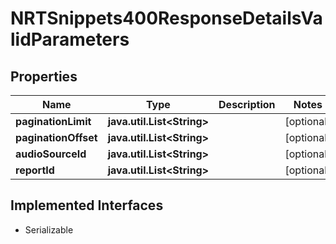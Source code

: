 

# NRTSnippets400ResponseDetailsValidParameters


## Properties

Name | Type | Description | Notes
------------ | ------------- | ------------- | -------------
**paginationLimit** | **java.util.List&lt;String&gt;** |  |  [optional]
**paginationOffset** | **java.util.List&lt;String&gt;** |  |  [optional]
**audioSourceId** | **java.util.List&lt;String&gt;** |  |  [optional]
**reportId** | **java.util.List&lt;String&gt;** |  |  [optional]


## Implemented Interfaces

* Serializable


